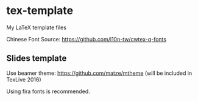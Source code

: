 # tex-template

My LaTeX template files

Chinese Font Source:
https://github.com/l10n-tw/cwtex-q-fonts

## Slides template
Use beamer theme: https://github.com/matze/mtheme (will be included in TexLive
2016)

Using fira fonts is recommended.
